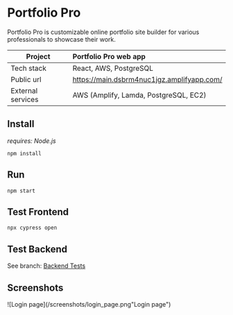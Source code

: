 # Portfolio Pro
Portfolio Pro is customizable online portfolio site builder for various professionals to showcase their work.

| Project  | Portfolio Pro web app|
| ------------- |:-------------|
| Tech stack | React, AWS, PostgreSQL |
|Public url|https://main.dsbrm4nuc1jgz.amplifyapp.com/|
| External services | AWS (Amplify, Lamda, PostgreSQL, EC2) |


## Install
*requires: Node.js*
```
npm install
```

## Run
```
npm start
```

## Test Frontend
```
npx cypress open
```

## Test Backend
See branch: [Backend Tests](https://github.com/Koodikorppi/Portfolio-pro/tree/pytest-backend) 

## Screenshots
![Login page](/screenshots/login_page.png"Login page")